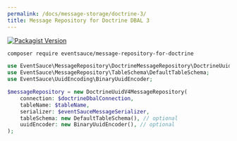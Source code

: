 ```yaml
---
permalink: /docs/message-storage/doctrine-3/
title: Message Repository for Doctrine DBAL 3
---
```


[![Packagist Version](https://img.shields.io/packagist/v/eventsauce/message-repository-for-doctrine.svg?style=flat-square)](https://packagist.org/packages/eventsauce/message-repository-for-doctrine)


```bash
composer require eventsauce/message-repository-for-doctrine
```

```php
use EventSauce\MessageRepository\DoctrineMessageRepository\DoctrineUuidV4MessageRepository;
use EventSauce\MessageRepository\TableSchema\DefaultTableSchema;
use EventSauce\UuidEncoding\BinaryUuidEncoder;

$messageRepository = new DoctrineUuidV4MessageRepository(
    connection: $doctrineDbalConnection,
    tableName: $tableName,
    serializer: $eventSauceMessageSerializer,
    tableSchema: new DefaultTableSchema(), // optional
    uuidEncoder: new BinaryUuidEncoder(), // optional
);
```
